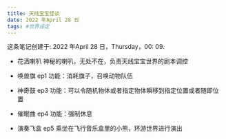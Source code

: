 ```yaml
---
title: 天线宝宝怪谈
date: 2022 年April 28 日
tags: #世界设定
---
```

这条笔记创建于: 2022 年April 28 日，Thursday，00: 09.
- 花洒喇叭
神秘的喇叭，无处不在，负责天线宝宝世界的剧本调控

- 唤兽旗
ep1
功能：消耗旗子，召唤动物队伍

- 神奇鼓
ep3
功能：可以令随机物体或者指定物体瞬移到指定位置或者随即位置

- 催眠曲
ep4
功能：强制休息

- 演奏飞盒
ep5
乘坐在飞行音乐盒里的小熊，环游世界进行演出